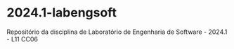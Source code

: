 # 2024.1-labengsoft
Repositório da disciplina de Laboratório de Engenharia de Software - 2024.1 - L11 CC06
